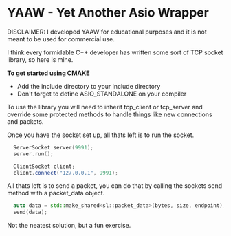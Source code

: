 # YAAW - Yet Another Asio Wrapper

DISCLAIMER: I developed YAAW for educational purposes and it is not meant to be used for commercial use.

I think every formidable C++ developer has written some sort of TCP socket library, so here is mine.

**To get started using CMAKE**
- Add the include directory to your include directory
- Don't forget to define ASIO_STANDALONE on your compiler

To use the library you will need to inherit tcp_client or tcp_server and override some protected methods to handle things like new connections and packets.

Once you have the socket set up, all thats left is to run the socket.
```CPP
  ServerSocket server(9991);
  server.run();
```
```CPP
  ClientSocket client;
  client.connect("127.0.0.1", 9991);
```

All thats left is to send a packet, you can do that by calling the sockets send method with a packet_data object.
```CPP
  auto data = std::make_shared<sl::packet_data>(bytes, size, endpoint);
  send(data);
```
Not the neatest solution, but a fun exercise.
